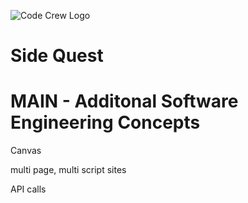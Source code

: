 ![Code Crew Logo](/Imgs/codecrewlogo.png  "image_tooltip")
# Side Quest

# MAIN - Additonal Software Engineering Concepts

Canvas

multi page, multi script sites

API calls

